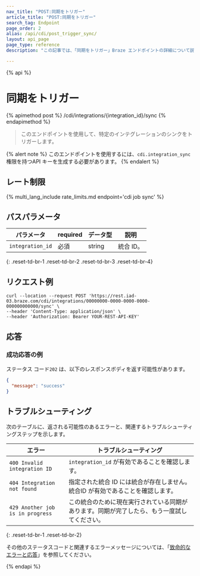 ```yaml
---
nav_title: "POST:同期をトリガー"
article_title: "POST:同期をトリガー"
search_tag: Endpoint
page_order: 2
alias: /api/cdi/post_trigger_sync/
layout: api_page
page_type: reference
description: "この記事では、「同期をトリガー」Braze エンドポイントの詳細について説明します。"

---
```

{% api %}
# 同期をトリガー
{% apimethod post %}
/cdi/integrations/{integration_id}/sync
{% endapimethod %}

> このエンドポイントを使用して、特定のインテグレーションのシンクをトリガーします。

{% alert note %}
このエンドポイントを使用するには、`cdi.integration_sync` 権限を持つAPI キーを生成する必要があります。
{% endalert %}

## レート制限

{% multi_lang_include rate_limits.md endpoint='cdi job sync' %}

## パスパラメータ

| パラメータ | required | データ型 | 説明 |
|---|---|---|---|
| `integration_id` | 必須 | string | 統合 ID。 |
{: .reset-td-br-1 .reset-td-br-2 .reset-td-br-3 .reset-td-br-4}

## リクエスト例

```
curl --location --request POST 'https://rest.iad-03.braze.com/cdi/integrations/00000000-0000-0000-0000-000000000000/sync' \
--header 'Content-Type: application/json' \
--header 'Authorization: Bearer YOUR-REST-API-KEY'
```

## 応答

### 成功応答の例

ステータス コード`202` は、以下のレスポンスボディを返す可能性があります。

```json
{
  "message": "success"
}
```

## トラブルシューティング

次のテーブルに、返される可能性のあるエラーと、関連するトラブルシューティングステップを示します。

| エラー | トラブルシューティング |
| --- | --- |
| `400 Invalid integration ID` | `integration_id` が有効であることを確認します。 |
| `404 Integration not found` | 指定された統合 ID には統合が存在しません。統合ID が有効であることを確認します。 |
| `429 Another job is in progress` | この統合のために現在実行されている同期があります。同期が完了したら、もう一度試してください。 |
{: .reset-td-br-1 .reset-td-br-2}

その他のステータスコードと関連するエラーメッセージについては、「[致命的なエラーと応答]({{site.baseurl}}/api/errors/#fatal-errors)」を参照してください。

{% endapi %}
